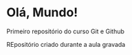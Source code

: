 # Olá, Mundo!
 Primeiro repositório do curso Git e Github

REpositório criado durante a aula gravada
